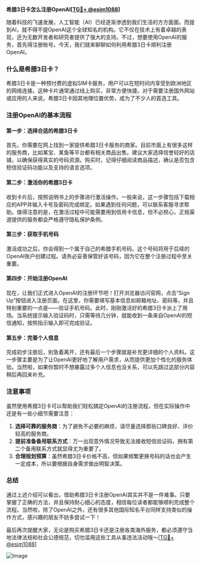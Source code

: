 **希腊3日卡怎么注册OpenAI[[TG💪+ @esim1088](https://t.me/s/esim1088)]**

随着科技的飞速发展，人工智能（AI）已经逐渐渗透到我们生活的方方面面。而提到AI，就不得不提OpenAI这个全球知名的机构。它不仅在技术上有着卓越的表现，还为无数开发者和研究者提供了强大的支持。不过，想要使用OpenAI的服务，首先得注册账号。今天，我们就来聊聊如何利用希腊3日卡顺利注册OpenAI。

### 什么是希腊3日卡？

希腊3日卡是一种预付费的虚拟SIM卡服务，用户可以在短时间内享受到欧洲地区的网络连接。这种卡片通常通过线上购买，非常方便快捷。对于需要注册国外网站或应用的人来说，希腊3日卡因其地理位置优势，成为了不少人的首选工具。

### 注册OpenAI的基本流程

#### 第一步：选择合适的希腊3日卡

首先，你需要在网上找到一家提供希腊3日卡服务的商家。目前市面上有很多这样的服务商，比如某宝、某鱼等平台都有相关商品出售。建议大家选择信誉较好的店铺，以确保获得真实的号码资源。购买时，记得仔细阅读商品描述，确认是否包含短信验证码功能以及支持的语言选项。

#### 第二步：激活你的希腊3日卡

收到卡片后，按照说明书上的步骤进行激活操作。一般来说，这一步骤包括下载相应的APP并输入卡号及密码完成绑定。如果遇到任何问题，可以联系客服寻求帮助。值得注意的是，在激活过程中可能需要用到信用卡信息，但不必担心，正规渠道提供的服务都会严格遵守隐私保护条例。

#### 第三步：获取手机号码

激活成功之后，你会得到一个属于自己的希腊手机号码。这个号码将用于后续的OpenAI账户创建过程。请务必妥善保管好该号码，因为它在整个注册过程中至关重要。

#### 第四步：开始注册OpenAI

现在，让我们正式进入OpenAI的注册环节吧！打开浏览器访问官网，点击“Sign Up”按钮进入注册页面。在这里，你需要填写基本信息如邮箱地址、密码等，并且特别重要的一点是——验证手机号码。此时，刚刚激活好的希腊3日卡派上了用场。当系统提示输入验证码时，只需等待几分钟，就能收到一条来自OpenAI的短信通知，按照指示输入即可完成验证。

#### 第五步：完善个人信息

完成初步注册后，别急着离开，还有最后一个步骤就是补充更详细的个人资料。这一步骤主要是为了让OpenAI更好地了解用户需求，从而提供更加个性化的服务体验。当然啦，如果你暂时不想暴露过多个人信息也没关系，可以先跳过这部分内容稍后再回来补充。

### 注意事项

虽然使用希腊3日卡可以帮助我们轻松搞定OpenAI的注册流程，但在实际操作中还是有一些小细节需要注意：

1. **选择可靠的服务商**：为了避免不必要的麻烦，请尽量选择那些口碑良好、评价较高的服务商。
2. **提前准备备用联系方式**：万一出现意外情况导致无法接收短信验证码，拥有第二个备用联系方式就显得尤为重要了。
3. **合理规划预算**：虽然希腊3日卡价格不高，但如果频繁更换号码的话也会产生一定成本，所以要根据自身需求做出明智决策。

### 总结

通过上述介绍可以看出，借助希腊3日卡注册OpenAI其实并不是一件难事。只要掌握了正确的方法，并且保持耐心细心的态度，相信每位读者都能够顺利完成整个流程。当然啦，除了OpenAI之外，还有很多其他国际知名平台同样支持类似的操作方式，感兴趣的朋友不妨多尝试一下！

最后再次提醒大家，无论是购买希腊3日卡还是注册各类海外服务，都必须遵守当地法律法规和社会公德规范，切勿滥用这些工具从事违法活动哦～[[TG💪+ @esim1088](https://t.me/s/esim1088)] 

![Image](https://i.postimg.cc/4NQfJmqS/Snipaste-2025-05-13-00-14-12.png)